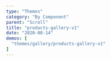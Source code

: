 ```yaml
---
type: "Themes"
category: "By Component"
parent: "Scroll"
title: "products-gallery-v1"
date: "2020-08-14"
demos: [
  "themes/gallery/products-gallery-v1"
]
---
```

